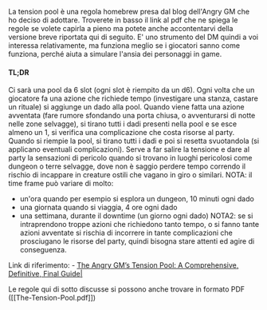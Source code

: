 La tension pool è una regola homebrew presa dal blog dell'Angry GM che ho deciso di adottare.
Troverete in basso il link al pdf che ne spiega le regole se volete capirla a pieno ma potete anche accontentarvi della versione breve riportata qui di seguito. E' uno strumento del DM quindi a voi interessa relativamente, ma funziona meglio se i giocatori sanno come funziona, perché aiuta a simulare l'ansia dei personaggi in game.

#### TL;DR
Ci sarà una pool da 6 slot (ogni slot è riempito da un d6). Ogni volta che un giocatore fa una azione che richiede tempo (investigare una stanza, castare un rituale) si aggiunge un dado alla pool. Quando viene fatta una azione avventata (fare rumore sfondando una porta chiusa, o avventurarsi di notte nelle zone selvagge), si tirano tutti i dadi presenti nella pool e se esce almeno un 1, si verifica una complicazione che costa risorse al party. Quando si riempie la pool, si tirano tutti i dadi e poi si resetta svuotandola (si applicano eventuali complicazioni).
Serve a far salire la tensione e dare al party la sensazioni di pericolo quando si trovano in luoghi pericolosi come dungeon o terre selvagge, dove non è saggio perdere tempo correndo il rischio di incappare in creature ostili che vagano in giro o similari. 
NOTA: il time frame può variare di molto:
- un'ora quando per esempio si esplora un dungeon, 10 minuti ogni dado
- una giornata quando si viaggia, 4 ore ogni dado
- una settimana, durante il downtime (un giorno ogni dado)
NOTA2: se si intraprendono troppe azioni che richiedono tanto tempo, o si fanno tante azioni avventate si rischia di incorrere in tante complicazioni che prosciugano le risorse del party, quindi bisogna stare attenti ed agire di conseguenza.

Link di riferimento:
	- [The Angry GM’s Tension Pool: A Comprehensive, Definitive, Final Guide|](https://theangrygm.com/definitive-tension-pool/)

Le regole qui di sotto discusse si possono anche trovare in formato PDF ([[The-Tension-Pool.pdf]])
